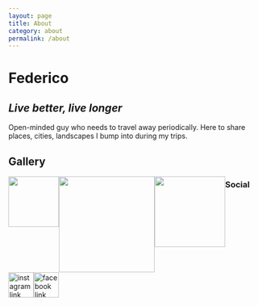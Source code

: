 ```yaml
---
layout: page
title: About
category: about
permalink: /about
---
```

# Federico

## _Live better, live longer_

Open-minded guy who needs to travel away periodically. Here to share places, cities, landscapes I bump into during my trips.

## Gallery
<div style = "float:left;position:relative;">
    <img style= "float:left" src="https://fd-col.github.io/Travelit/assets/img/pizzaincasa.JPG" alt="" width="100"/>
    <img style= "float:left" src="https://fd-col.github.io/Travelit/assets/img/IMG_19631.jpg" alt="" width="190"/>
    <img style= "float:left" src="https://fd-col.github.io/Travelit/assets/img/CivitelladelTronto2.jpg" alt="" width="140"/>
</div>


### Social
<div style = "float:left;position: relative;width: 30%;">
    <a href="https://instagram.com/federi_10"> 
        <img style= "float:left" src="http://pngimg.com/uploads/instagram/instagram_PNG11.png" alt="instagram link" width="50"/> 
    </a>
    <a href="https://facebook.com/federico.colleluori7"> 
        <img style= "float:left" src="http://clipground.com/images/official-facebook-clipart-png-19.png" alt="facebook link" width="50"/> 
    </a>
</div>
